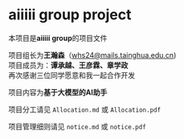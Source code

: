 # aiiiii group project

本项目是**aiiiii group**的项目文件

项目组长为**王瀚森**（whs24@mails.tainghua.edu.cn)<br>
项目成员为：**谭承越、王彦霖、章学政**<br>
再次感谢三位同学愿意和我一起合作开发<br>

项目内容为**基于大模型的AI助手**

项目分工请见 `Allocation.md` 或 `Allocation.pdf`

项目管理细则请见 `notice.md` 或 `notice.pdf`
